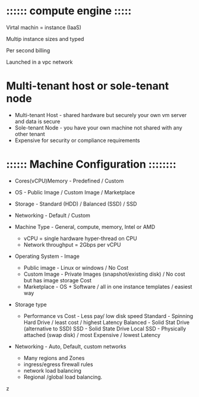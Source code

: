 # :::::: compute engine :::::


Virtal machin = instance (IaaS)

Multip instance sizes and typed

Per second billing

Launched in a vpc network

# Multi-tenant host or sole-tenant node
  - Multi-tenant Host - shared hardware but securely your own vm server and data is secure
  - Sole-tenant Node - you have your own machine not shared with any other tenant
  - Expensive for security or compliance requirements

# :::::: Machine Configuration ::::::::
* Cores(vCPU)Memory - Predefined / Custom
* OS - Public Image / Custom Image / Marketplace
* Storage - Standard (HDD) / Balanced (SSD) / SSD
* Networking - Default / Custom

* Machine Type - General, compute, memory, Intel or AMD
    - vCPU = single hardware hyper-thread on CPU
    - Network throughput = 2Gbps per vCPU
* Operating System - Image
    - Public image - Linux or windows / No Cost
    - Custom Image - Private Images (snapshot/existing disk) / No cost but has image storage Cost
    - Marketplace - OS + Software / all in one instance templates / easiest way
* Storage type
    - Performance vs Cost - Less pay/ low disk speed
  Standard - Spinning Hard Drive / least cost / highest Latency
  Balanced - Solid Stat Drive (alternative to SSD)
  SSD - Solid State Drive
  Local SSD - Physically attached (swap disk) / most Expensive / lowest Latency
* Networking - Auto, Default, custom networks
    - Many regions and Zones
    - ingress/egress firewall rules
    - network load balancing
    - Regional /global load balancing.






























z
